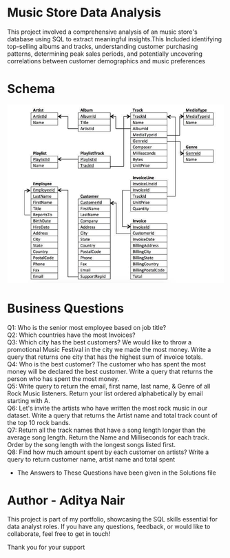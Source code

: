 # Music Store Data Analysis

This project involved a comprehensive analysis of an music store's database using SQL to extract meaningful insights.This Included identifying top-selling albums and tracks, understanding customer purchasing patterns, determining peak sales periods, and potentially uncovering correlations between customer demographics and music preferences

# Schema

![Database Schema](https://github.com/adityanairrr/Music-Store-Data-Analysis-Using-SQL/blob/main/0_4IES49rl2zTeF3cy.jpg)

# Business Questions

Q1: Who is the senior most employee based on job title?   
Q2: Which countries have the most Invoices?   
Q3: Which city has the best customers? We would like to throw a promotional Music Festival in the city we made the most money. Write a query that returns one city that has the highest sum of invoice totals.  
Q4: Who is the best customer? The customer who has spent the most money will be declared the best customer. Write a query that returns the person who has spent the most money.  
Q5: Write query to return the email, first name, last name, & Genre of all Rock Music listeners. Return your list ordered alphabetically by email starting with A.   
Q6: Let's invite the artists who have written the most rock music in our dataset. Write a query that returns the Artist name and total track count of the top 10 rock bands.   
Q7: Return all the track names that have a song length longer than the average song length. Return the Name and Milliseconds for each track. Order by the song length with the longest songs listed first.  
Q8: Find how much amount spent by each customer on artists? Write a query to return customer name, artist name and total spent   

- The Answers to These Questions have been given in the Solutions file

# Author - Aditya Nair

This project is part of my portfolio, showcasing the SQL skills essential for data analyst roles. If you have any questions, feedback, or would like to collaborate, feel free to get in touch!

Thank you for your support
